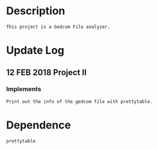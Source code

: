 # Description
    This project is a Gedcom File analyzer.

# Update Log
## 12 FEB 2018 Project II
### Implements
    Print out the info of the gedcom file with prettytable.

# Dependence
    prettytable

